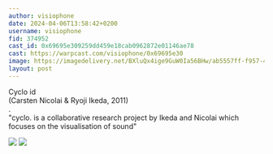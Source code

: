 ```yaml
---
author: visiophone
date: 2024-04-06T13:58:42+0200
username: visiophone
fid: 374952
cast_id: 0x69695e309259dd459e18cab0962872e01146ae78
cast: https://warpcast.com/visiophone/0x69695e30
image: https://imagedelivery.net/BXluQx4ige9GuW0Ia56BHw/ab5557ff-f957-4bdb-dd88-78bfb7971500/original
layout: post
---
```

Cyclo id   
(Carsten Nicolai & Ryoji Ikeda, 2011)  
.  
"cyclo. is a collaborative research project by Ikeda and Nicolai which focuses on the visualisation of sound"  

![](https://imagedelivery.net/BXluQx4ige9GuW0Ia56BHw/ab5557ff-f957-4bdb-dd88-78bfb7971500/original)
![](https://imagedelivery.net/BXluQx4ige9GuW0Ia56BHw/5aca84de-ebd7-451b-a61e-87704eba8f00/original)
